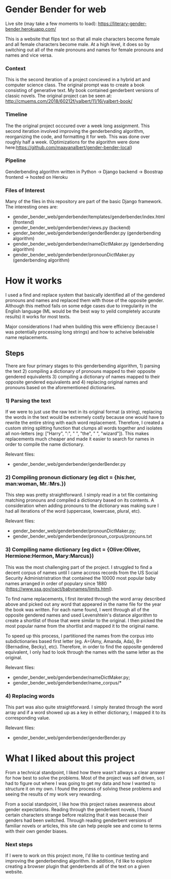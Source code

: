 # Gender Bender for web
Live site (may take a few moments to load): https://literary-gender-bender.herokuapp.com/

This is a website that flips text so that all male characters become female and all female characters become male. At a high level, it does so by switching out all of the male pronouns and names for female pronouns and names and vice versa. 

### Context
This is the second iteration of a project concieved in a hybrid art and computer science class. The original prompt was to create a book consisting of generative text. My book contained genderbent versions of classic novels. The original project can be seen at: http://cmuems.com/2018/60212f/yalbert/11/16/yalbert-book/

### Timeline
The the original project occcured over a week long assignment. This second iteration involved improving the genderbending algorithm, reorganizing the code, and formatting it for web. This was done over roughly half a week. (Optimizations for the algorithm were done here:https://github.com/maayanalbert/gender-bender-local)

### Pipeline
Genderbending algorithm written in Python -> Django backend -> Boostrap frontend -> hosted on Heroku

### Files of Interest
Many of the files in this repository are part of the basic Django framework. The interesting ones are:
- gender_bender_web/genderbender/templates/genderbender/index.html (frontend)
- gender_bender_web/genderbender/views.py (backend)
- gender_bender_web/genderbender/genderBender.py (genderbending algorithm)
- gender_bender_web/genderbender/nameDictMaker.py (genderbending algorithm)
- gender_bender_web/genderbender/pronounDictMaker.py (genderbending algorithm)

# How it works
I used a find and replace system that basically identified all of the gendered pronouns and names and replaced them with those of the opposite gender. Although this method fails on some edge cases due to irregularity in the English language (ML would be the best way to yeild completely accurate results) it works for most texts.

Major considerations I had when building this were efficiency (because I was potentially processing long strings) and how to acheive beleivable name replacements. 

## Steps
There are four primary stages to this genderbending algorithm, 1) parsing the text 2) compiling a dictionary of pronouns mapped to their opposite gendered equivalents 3) compiling a dictionary of names mapped to their opposite gendered equivalents and 4) replacing original names and pronouns based on the aforementioned dictionaries.

### 1) Parsing the text
If we were to just use the raw text in its original format (a string), replacing the words in the text would be extremely costly because one would have to rewrite the entire string with each word replacement. Therefore, I created a custom string splitting function that clumps all words together and isolates all non-letters (eg: ["Harry", ":", " ", "the", " ", "wizard"]). This makes replacements much cheaper and made it easier to search for names in order to compile the name dictionary.

Relevant files: 
- gender_bender_web/genderbender/genderBender.py

### 2) Compiling pronoun dictionary (eg dict = {his:her, man:woman, Mr.:Mrs.})
This step was pretty straightforward. I simply read in a txt file containing matching pronouns and compiled a dictionary based on its contents. A consideration when adding pronouns to the dictionary was making sure I had all iterations of the word (uppercase, lowercase, plural, etc). 

Relevant files: 
- gender_bender_web/genderbender/pronounDictMaker.py; 
- gender_bender_web/genderbender/pronoun_corpus/pronouns.txt

### 3) Compiling name dictionary (eg dict = {Olive:Oliver, Hermione:Hermon, Mary:Marcus})
This was the most challenging part of the project. I struggled to find a decent corpus of names until I came accross records from the US Social Security Administristration that contained the 10000 most popular baby names arranged in order of populary since 1880 (https://www.ssa.gov/oact/babynames/limits.html).

To find name replacements, I first iterated through the word array described above and picked out any word that appeared in the name file for the year the book was written. For each name found, I went through all of the opposite gendered names and used Levenshtein's distance algorithm to create a shortlist of those that were similar to the original. I then picked the most popular name from the shortlist and mapped it to the original name.

To speed up this process, I partitioned the names from the corpus into subdictionaries based first letter (eg. A={Amy, Amanda, Ada}, B={Bernadine, Becky}, etc). Therefore, in order to find the opposite gendered equivalent, I only had to look through the names with the same letter as the original.

Relevant files: 
- gender_bender_web/genderbender/nameDictMaker.py; 
- gender_bender_web/genderbender/name_corpus/*

### 4) Replacing words
This part was also quite straightforward. I simply iterated through the word array and if a word showed up as a key in either dictionary, I mapped it to its corresponding value.

Relevant files:
- gender_bender_web/genderbender/genderBender.py


# What I liked about this project
From a technical standpoint, I liked how there wasn't allways a clear answer for how best to solve the problems. Most of the project was self driven, so I had to figure out where I was going to get my data and how I wanted to structure it on my own. I found the process of solving these problems and seeing the results of my work very rewarding.

From a social standpoint, I like how this project raises awareness about gender expectations. Reading through the genderbent novels, I found certain characters strange before realizing that it was because their genders had been switched. Through reading genderbent versions of familiar novels or articles, this site can help people see and come to terms with their own gender biases.

### Next steps
If I were to work on this project more, I'd like to continue testing and improving the genderbending algorithm. In addition, I'd like to explore creating a browser plugin that genderbends all of the text on a given website. 
